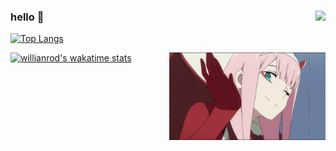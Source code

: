 ### hello 👋 <img align="right" src="https://komarev.com/ghpvc/?username=apoleon33&color=269077">

[![Top Langs](https://github-readme-stats.vercel.app/api/top-langs/?username=apoleon33&layout=compact)](https://github.com/anuraghazra/github-readme-stats)

[![willianrod's wakatime stats](https://github-readme-stats.vercel.app/api/wakatime?username=@apoleon33)](https://github.com/anuraghazra/github-readme-stats) <img align="right" src="https://github.com/apoleon33/apoleon33/blob/main/zerotwo.gif" width="250" height="140" border-radius= "25% 10%"/>
